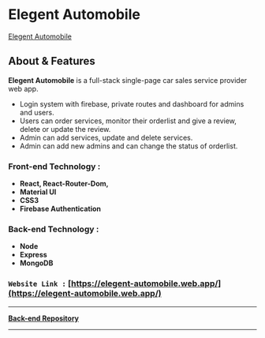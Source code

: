 # **Elegent Automobile**

<a  href="https://elegent-automobile.web.app/">
Elegent Automobile
</a>

## About & Features

**Elegent Automobile** is a full-stack single-page car sales service provider web app.

-  Login system with firebase, private routes and dashboard for admins and users.
-  Users can order services, monitor their orderlist and give a review, delete or update the review.
-  Admin can add services, update and delete services.
-  Admin can add new admins and can change the status of orderlist.

### Front-end Technology :

-  **React, React-Router-Dom,**
-  **Material UI**
-  **CSS3**
-  **Firebase Authentication**

### Back-end Technology :

-  **Node**
-  **Express**
-  **MongoDB**

### `Website Link :` [https://elegent-automobile.web.app/](https://elegent-automobile.web.app/)

<hr/>

**[Back-end Repository](https://github.com/programming-hero-web-course-4/niche-website-server-side-bakhtiarabid)**

<hr/>
